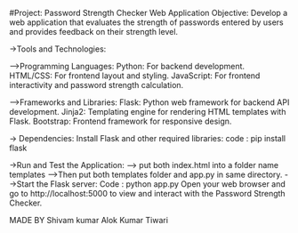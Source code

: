 #Project: Password Strength Checker Web Application
Objective: Develop a web application that evaluates the strength of passwords entered by users and provides feedback on their strength level.

->Tools and Technologies:

-->Programming Languages:
Python: For backend development.
HTML/CSS: For frontend layout and styling.
JavaScript: For frontend interactivity and password strength calculation.

-->Frameworks and Libraries:
Flask: Python web framework for backend API development.
Jinja2: Templating engine for rendering HTML templates with Flask.
Bootstrap: Frontend framework for responsive design.

-> Dependencies:
Install Flask and other required libraries:
code : pip install flask

->Run and Test the Application:
--> put both index.html into a folder name templates
-->Then put both templates folder and app.py in same directory.
-->Start the Flask server:
Code : python app.py
Open your web browser and go to http://localhost:5000 to view and interact with the Password Strength Checker.

MADE BY 
Shivam kumar 
Alok Kumar Tiwari
